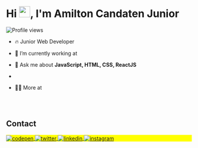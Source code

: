 
<h1 align="left">Hi <img src="https://raw.githubusercontent.com/kaueMarques/kaueMarques/master/hi.gif" height="30px">, I'm Amilton Candaten Junior</h1>
<p align="left"> <img src="https://komarev.com/ghpvc/?username=maykbrito&color=yellow" alt="Profile views" /> </p>

- 🔥 Junior Web Developer 

- 🔭 I’m currently working at 



- 💬 Ask me about **JavaScript, HTML, CSS, ReactJS**

-

- 👨‍💻 More at 

<!--

<br><br>

## 🛠 &nbsp;Tech Stack

![JavaScript](https://img.shields.io/badge/-JavaScript-05122A?style=flat&logo=javascript)&nbsp;
![Node.js](https://img.shields.io/badge/-Node.js-05122A?style=flat&logo=node.js)&nbsp;
![HTML](https://img.shields.io/badge/-HTML-05122A?style=flat&logo=HTML5)&nbsp;
![CSS](https://img.shields.io/badge/-CSS-05122A?style=flat&logo=CSS3&logoColor=1572B6)&nbsp;
![React](https://img.shields.io/badge/-React-05122A?style=flat&logo=react)&nbsp;
![Git](https://img.shields.io/badge/-Git-05122A?style=flat&logo=git)&nbsp;
![GitHub](https://img.shields.io/badge/-GitHub-05122A?style=flat&logo=github)&nbsp;
![Markdown](https://img.shields.io/badge/-Markdown-05122A?style=flat&logo=markdown)&nbsp;
![Visual Studio Code](https://img.shields.io/badge/-Visual%20Studio%20Code-05122A?style=flat&logo=visual-studio-code&logoColor=007ACC)&nbsp;
![PostgreSQL](https://img.shields.io/badge/-PostgreSQL-05122A?style=flat&logo=postgresql)&nbsp;
![SQLite](https://img.shields.io/badge/-SQLite-05122A?style=flat&logo=sqlite)&nbsp;

<br><br>

## ⚙️ &nbsp;GitHub Analytics

<p align="left">
<img width="530em" src="https://github-readme-stats.vercel.app/api?username=Amilton&show_icons=true&theme=vision-friendly-dark" alt="Amilton's stats"/>
<img width="530em" src="https://github-readme-stats.vercel.app/api/top-langs/?username=maykbrito&layout=compact&theme=vision-friendly-dark" alt="Amilton's most languages"/>
</p>
-->

<br><br>

## Contact

<p align="left" style="background:yellow">
<a href="https://codepen.io/" target="_blank">
  <img align="center" src="https://img.shields.io/badge/-Amilton-05122A?style=flat&logo=codepen" alt="codepen"/>
</a>
<a href="https://twitter.com/" target="_blank">
  <img align="center" src="https://img.shields.io/badge/-Amilton-05122A?style=flat&logo=twitter" alt="twitter"/>  
</a>
<a href="https://linkedin.com/" target="_blank">
  <img align="center" src="https://img.shields.io/badge/-Amilton-05122A?style=flat&logo=linkedin" alt="linkedin"/>
</a>
<a href="https://instagram.com/" target="_blank">
 <img align="center" src="https://img.shields.io/badge/-Amilton-05122A?style=flat&logo=instagram" alt="instagram"/>
</a>

</p>

